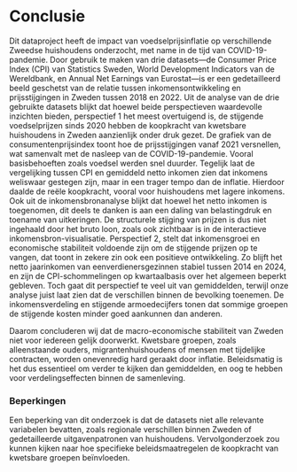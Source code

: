 # Conclusie
Dit dataproject heeft de impact van voedselprijsinflatie op verschillende Zweedse huishoudens onderzocht, met name in de tijd van COVID-19-pandemie. Door gebruik te maken van drie datasets—de Consumer Price Index (CPI) van Statistics Sweden, World Development Indicators van de Wereldbank, en Annual Net Earnings van Eurostat—is er een gedetailleerd beeld geschetst van de relatie tussen inkomensontwikkeling en prijsstijgingen in Zweden tussen 2018 en 2022.
Uit de analyse van de drie gebruikte datasets blijkt dat hoewel beide perspectieven waardevolle inzichten bieden, perspectief 1 het meest overtuigend is, de stijgende voedselprijzen sinds 2020 hebben de koopkracht van kwetsbare huishoudens in Zweden aanzienlijk onder druk gezet.
De grafiek van de consumentenprijsindex toont hoe de prijsstijgingen vanaf 2021 versnellen, wat samenvalt met de nasleep van de COVID-19-pandemie. Vooral basisbehoeften zoals voedsel werden snel duurder. Tegelijk laat de vergelijking tussen CPI en gemiddeld netto inkomen zien dat inkomens weliswaar gestegen zijn, maar in een trager tempo dan de inflatie. Hierdoor daalde de reële koopkracht, vooral voor huishoudens met lagere inkomens.
Ook uit de inkomensbronanalyse blijkt dat hoewel het netto inkomen is toegenomen, dit deels te danken is aan een daling van belastingdruk en toename van uitkeringen. De structurele stijging van prijzen is dus niet ingehaald door het bruto loon, zoals ook zichtbaar is in de interactieve inkomensbron-visualisatie.
Perspectief 2, stelt dat inkomensgroei en economische stabiliteit voldoende zijn om de stijgende prijzen op te vangen, dat toont in zekere zin ook een positieve ontwikkeling. Zo blijft het netto jaarinkomen van eenverdienersgezinnen stabiel tussen 2014 en 2024, en zijn de CPI-schommelingen op kwartaalbasis over het algemeen beperkt gebleven. Toch gaat dit perspectief te veel uit van gemiddelden, terwijl onze analyse juist laat zien dat de verschillen binnen de bevolking toenemen. De inkomensverdeling  en stijgende armoedecijfers tonen dat sommige groepen de stijgende kosten minder goed aankunnen dan anderen.

Daarom concluderen wij dat de macro-economische stabiliteit van Zweden niet voor iedereen gelijk doorwerkt. Kwetsbare groepen, zoals alleenstaande ouders, migrantenhuishoudens of mensen met tijdelijke contracten, worden onevenredig hard geraakt door inflatie. Beleidsmatig is het dus essentieel om verder te kijken dan gemiddelden, en oog te hebben voor verdelingseffecten binnen de samenleving.

### Beperkingen
Een beperking van dit onderzoek is dat de datasets niet alle relevante variabelen bevatten, zoals regionale verschillen binnen Zweden of gedetailleerde uitgavenpatronen van huishoudens. Vervolgonderzoek zou kunnen kijken naar hoe specifieke beleidsmaatregelen de koopkracht van kwetsbare groepen beïnvloeden.